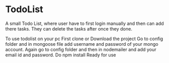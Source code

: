# TodoList
A small Todo List, where user have to first login manually and then can add there tasks. They can delete the tasks after once they done. 

To use todolist on your pc
First clone or Download the project 
Go to config folder and in mongoose file add username and password of your mongo account.
Again go to config folder and then in nodemailer and add your email id and password.
Do npm install
Ready for use
